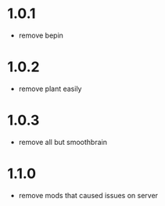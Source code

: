 # 1.0.1
- remove bepin

# 1.0.2
- remove plant easily

# 1.0.3
- remove all but smoothbrain

# 1.1.0
- remove mods that caused issues on server
